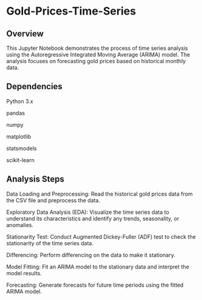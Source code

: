 # Gold-Prices-Time-Series
## Overview
This Jupyter Notebook demonstrates the process of time series analysis using the Autoregressive Integrated Moving Average (ARIMA) model. The analysis focuses on forecasting gold prices based on historical monthly data.

## Dependencies
Python 3.x

pandas

numpy

matplotlib

statsmodels

scikit-learn

## Analysis Steps
Data Loading and Preprocessing: Read the historical gold prices data from the CSV file and preprocess the data.

Exploratory Data Analysis (EDA): Visualize the time series data to understand its characteristics and identify any trends, seasonality, or anomalies.

Stationarity Test: Conduct Augmented Dickey-Fuller (ADF) test to check the stationarity of the time series data.

Differencing: Perform differencing on the data to make it stationary.

Model Fitting: Fit an ARIMA model to the stationary data and interpret the model results.

Forecasting: Generate forecasts for future time periods using the fitted ARIMA model.
